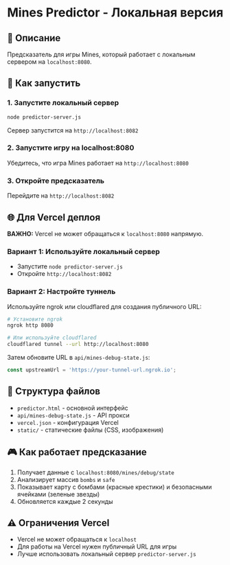 # Mines Predictor - Локальная версия

## 🎯 Описание
Предсказатель для игры Mines, который работает с локальным сервером на `localhost:8080`.

## 🚀 Как запустить

### 1. Запустите локальный сервер
```bash
node predictor-server.js
```
Сервер запустится на `http://localhost:8082`

### 2. Запустите игру на localhost:8080
Убедитесь, что игра Mines работает на `http://localhost:8080`

### 3. Откройте предсказатель
Перейдите на `http://localhost:8082`

## 🌐 Для Vercel деплоя

**ВАЖНО:** Vercel не может обращаться к `localhost:8080` напрямую. 

### Вариант 1: Используйте локальный сервер
- Запустите `node predictor-server.js`
- Откройте `http://localhost:8082`

### Вариант 2: Настройте туннель
Используйте ngrok или cloudflared для создания публичного URL:
```bash
# Установите ngrok
ngrok http 8080

# Или используйте cloudflared
cloudflared tunnel --url http://localhost:8080
```

Затем обновите URL в `api/mines-debug-state.js`:
```javascript
const upstreamUrl = 'https://your-tunnel-url.ngrok.io';
```

## 📁 Структура файлов
- `predictor.html` - основной интерфейс
- `api/mines-debug-state.js` - API прокси
- `vercel.json` - конфигурация Vercel
- `static/` - статические файлы (CSS, изображения)

## 🎮 Как работает предсказание
1. Получает данные с `localhost:8080/mines/debug/state`
2. Анализирует массив `bombs` и `safe`
3. Показывает карту с бомбами (красные крестики) и безопасными ячейками (зеленые звезды)
4. Обновляется каждые 2 секунды

## ⚠️ Ограничения Vercel
- Vercel не может обращаться к `localhost`
- Для работы на Vercel нужен публичный URL для игры
- Лучше использовать локальный сервер `predictor-server.js`
